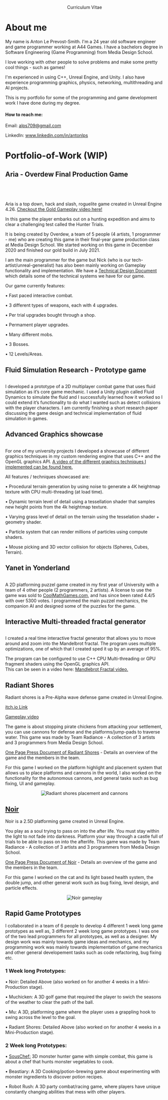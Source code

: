 <p align="center">Curriculum Vitae</p>

# About me
My name is Anton Le Prevost-Smith.
I'm a 24 year old software engineer and game programmer working at A44 Games. I have a bachelors degree in Software Engineering (Game Programming) from Media Design School.

I love working with other people to solve problems and make some pretty cool things - such as games!

I'm experienced in using C++, Unreal Engine, and Unity.
I also have experience programming graphics, physics, networking, multithreading and AI projects.

This is my portfolio for some of the programming and game development work I have done during my degree.

#### How to reach me:
Email: alps709@gmail.com

LinkedIn: www.linkedin.com/in/antonlps

# Portfolio-of-Work (WIP)

## Aria - Overdew Final Production Game
<p align="center">
  <img title="" src="https://github.com/Alps709/Alps709/blob/master/Media/Aria-PromotionalDocument.png" style="max-width: 50%;" />
</p>
<p align="center">
  <img title="" src="https://github.com/Alps709/Alps709/blob/master/Media/Aria-BeautyShot_1.png" style="max-width: 50%;" />
</p>
<p align="center">
  <img title="" src="https://github.com/Alps709/Alps709/blob/master/Media/Aria-GameplayShot_1.PNG" style="max-width: 50%;" />
</p>
<p align="center">
  <img title="" src="https://github.com/Alps709/Alps709/blob/master/Media/Aria-GameplayShot_2.PNG" style="max-width: 50%;" />
</p>
Aria is a top down, hack and slash, roguelite game created in Unreal Engine 4.26.
<a href="https://www.youtube.com/watch?v=XscTnX3AlOM">Checkout the Gold Gameplay video here!</a>


In this game the player embarks out on a hunting expedition and aims to clear a challenging test called the Hunter Trials.


It is being created by Overdew, a team of 5 people (4 artists, 1 programmer - me) who are creating this game in their final-year game production class at Media Design School. We started working on this game in December 2020 and finished our gold build in July 2021.


I am the main programmer for the game but Nick (who is our tech-artist/unreal-generalist) has also been mainly working on Gameplay functionality and implementation.
We have a [Technical Design Document](https://github.com/Alps709/Alps709/blob/master/Media/Aria%20Technical%20Design%20Document%20-%20Beta.pdf) which details some of the technical systems we have for our game.

Our game currently features:

•	Fast paced interactive combat.

•	3 different types of weapons, each with 4 upgrades.

•	Per trial upgrades bought through a shop.

•	Permament player upgrades.

•	Many different mobs.

•	3 Bosses.

•	12 Levels/Areas.




## Fluid Simulation Research - Prototype game
<p align="center">
  <img title="" src="https://github.com/Alps709/Alps709/blob/master/Media/Playtest.gif"/>
</p>
I developed a prototype of a 2D multiplayer combat game that uses fluid simulation as it’s core game mechanic. I used a Unity plugin called Fluid Dynamics to simulate the fluid and I successfully learned how it worked so I could extend it’s functionality to do what I wanted such as detect collisions with the player characters. I am currently finishing a short research paper discussing the game design and technical implementation of fluid simulation in games.



## Advanced Graphics showcase
<p align="center">
  <img title="" src="https://github.com/Alps709/Alps709/blob/master/Media/AdvancedGraphics.png"/>
</p>
For one of my university projects I developed a showcase of different graphics techniques in my custom rendering engine that uses C++ and the OpenGL graphics API.
<a href="https://www.youtube.com/watch?v=ZAtfRSMvaL0">A video of the different graphics techniques I implemented can be found here.</a>

All features / techniques showcased are: 

•	Procedural terrain generation by using noise to generate a 4K heightmap texture with CPU multi-threading (at load time). 

•	Dynamic terrain level of detail using a tessellation shader that samples new height points from the 4k heightmap texture.

•	Varying grass level of detail on the terrain using the tesselation shader + geometry shader. 

•	Particle system that can render millions of particles using compute shaders.

• Mouse picking and 3D vector collision for objects (Spheres, Cubes, Terrain).




## Yanet in Yonderland
<p align="center">
  <img title="" src="https://github.com/Alps709/Alps709/blob/master/Media/Yanet In Yonderland.png"/>
</p>
A 2D platforming puzzel game created in my first year of University with a team of 4 other people (2 programmers, 2 artists).
A license to use the game was sold to <a href="https://www.coolmathgames.com/0-yanet-in-yonderland">CoolMathGames.com</a>, and has since been rated 4.4/5 with over 5300 votes.
I programmed the main puzzel mechanics, the companion AI and designed some of the puzzles for the game.




## Interactive Multi-threaded fractal generator
<p align="center">
  <img title="" src="https://github.com/Alps709/Alps709/blob/master/Media/MandlebrotFractal.png"/>
</p>
I created a real time interactive fractal generator that allows you to move around and zoom into the Mandelbrot fractal. The program uses multiple optimizations, one of which that I created sped it up by an average of 95%. 

The program can be configured to use C++ CPU Multi-threading or GPU fragment shaders using the OpenGL graphics API.  
This can be seen in a video here: <a href="https://www.youtube.com/watch?v=Ofb5bC0LnsQ">Mandlebrot Fractal video.</a>




## Radiant Shores
Radiant shores is a Pre-Alpha wave defense game created in Unreal Engine.

[itch.io Link](https://ourlittlestudio.itch.io/radiant-shores)

[Gameplay video](https://www.youtube.com/watch?v=6JjRdtMopVE&feature=emb_logo)

The game is about stopping pirate chickens from attacking your settlement, you can use cannons for defense and the platforms/jump-pads to traverse water.
This game was made by Team Radiance - A collection of 3 artists and 3 programmers from Media Design School.

[One Page Press Document of Radiant Shores](https://github.com/Alps709/Alps709/blob/master/Media/OnePagePressDocument_TeamRadiance.png) -  Details an overview of the game and the members in the team.

For this game I worked on the platform highlight and placement system that allows us to place platforms and cannons in the world, I also worked on the functionality for the autonomous cannons, and general tasks such as bug fixing, UI and gameplay.

<p align="center">
  <img title="Radiant shores placement and cannons" src="https://github.com/Alps709/Alps709/blob/master/Media/Radiant%20shores.gif"/>
</p>




## [Noir](https://ourlittlestudio.itch.io/noir)
Noir is a 2.5D platforming game created in Unreal Engine.  

You play as a soul trying to pass on into the after life. You must stay within the light to not fade into darkness. Platform your way through a castle full of trials to be able to pass on into the afterlife.
This game was made by Team Radiance - A collection of 3 artists and 3 programmers from Media Design School.

[One Page Press Document of Noir](https://github.com/Alps709/Alps709/blob/master/Media/OnePagePressDocument2_TeamRadiance.png) - Details an overview of the game and the members in the team.

For this game I worked on the cat and its light based health system, the double jump, and other general work such as bug fixing, level design, and particle effects.

<p align="center">
  <img title="Noir gameplay" src="https://github.com/Alps709/Alps709/blob/master/Media/Noir.gif"/>
</p>

## Rapid Game Prototypes
I collaborated in a team of 6 people to develop 4 different 1 week long game prototypes as well as, 3 different 2 week long game prototypes. 
I was one of the two lead programmers for all prototypes, as well as a designer. My design work was mainly towards game ideas and mechanics, and my programming work was mainly towards implementation of game mechanics and other general developement tasks such as code refactoring, bug fixing etc. 

### 1 Week long Prototypes:

•	Noir: Detailed Above (also worked on for another 4 weeks in a Mini-Production stage).

•	Muchicken: A 3D golf game that required the player to swich the seasons of the weather to clear the path of the ball.

•	Mu: A 3D, platforming game where the player uses a grappling hook to swing across the level to the goal.

•	Radiant Shores: Detailed Above (also worked on for another 4 weeks in a Mini-Production stage).

### 2 Week long Prototypes:

•	[SousChef:](https://ourlittlestudio.itch.io/sous-chef) 3D monster hunter game with simple combat, this game is about a chef that hunts monster vegetables to cook.

•	Beastiary: A 3D Cooking/potion-brewing game about experimenting with monster ingredients to discover potion recipes.

•	Robot Rush: A 3D party combat/racing game, where players have unique constantly changing abilities that mess with other players.

